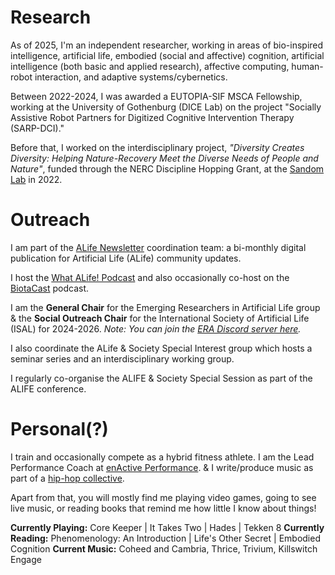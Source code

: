 # Research

As of 2025, I'm an independent researcher, working in areas of bio-inspired intelligence, artificial life, embodied (social and affective) cognition, artificial intelligence (both basic and applied research), affective computing, human-robot interaction, and adaptive systems/cybernetics. 

Between 2022-2024, I was awarded a EUTOPIA-SIF MSCA Fellowship, working at the University of Gothenburg (DICE Lab) on the project "Socially Assistive Robot Partners for Digitized Cognitive Intervention Therapy (SARP-DCI)." 

Before that, I worked on the interdisciplinary project, _"Diversity Creates Diversity: Helping Nature-Recovery Meet the Diverse Needs of People and Nature"_, funded through the NERC Discipline Hopping Grant, at the [Sandom Lab](http://www.sussex.ac.uk/lifesci/sandomlab/) in 2022.
 
# Outreach

I am part of the [ALife Newsletter](https://alife.org/category/newsletter/) coordination team: a bi-monthly digital publication for Artificial Life (ALife) community updates.

I host the [What ALife! Podcast](/podcast/) and also occasionally co-host on the [BiotaCast](https://biotacast.org/) podcast. 

I am the **General Chair** for the Emerging Researchers in Artificial Life group & the **Social Outreach Chair** for the International Society of Artificial Life (ISAL) for 2024-2026.
_Note: You can join the [ERA Discord server here](https://discord.gg/rbzddE6SHH)._

I also coordinate the ALife & Society Special Interest group which hosts a seminar series and an interdisciplinary working group.

I regularly co-organise the ALIFE & Society Special Session as part of the ALIFE conference.

# Personal(?)

I train and occasionally compete as a hybrid fitness athlete.
I am the Lead Performance Coach at [enActive Performance](https://enactive.co.uk).
& I write/produce music as part of a [hip-hop collective](http://www.thehauserproject.com/).

Apart from that, you will mostly find me playing video games, going to see live music, or reading books that remind me how little I know about things!

**Currently Playing:** Core Keeper | It Takes Two | Hades | Tekken 8
**Currently Reading:** Phenomenology: An Introduction | Life's Other Secret | Embodied Cognition
**Current Music:** Coheed and Cambria, Thrice, Trivium, Killswitch Engage

